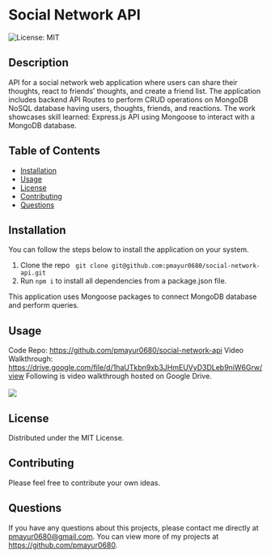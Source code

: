 # Social Network API
![License: MIT](https://img.shields.io/badge/License-MIT-yellow.svg)
## Description
API for a social network web application where users can share their thoughts, react to friends’ thoughts, and create a friend list. The application includes backend API Routes to perform CRUD operations on MongoDB NoSQL database having users, thoughts, friends, and reactions. The work showcases skill learned: Express.js API using Mongoose to interact with a MongoDB database. 
## Table of Contents
- [Installation](#installation)
- [Usage](#usage)
- [License](#license)  
- [Contributing](#contributing)
- [Questions](#questions)  
## Installation
You can follow the steps below to install the application on your system.

1. Clone the repo
`  git clone git@github.com:pmayur0680/social-network-api.git
`    
2. Run `npm i` to install all dependencies from a package.json file.

This application uses Mongoose packages to connect MongoDB database and perform queries.
  ## Usage
Code Repo: https://github.com/pmayur0680/social-network-api
Video Walkthrough: https://drive.google.com/file/d/1haUTkbn9xb3JHmEUVyD3DLeb9niW6Grw/view
Following is video walkthrough hosted on Google Drive.<br /><br />
[<img src="https://user-images.githubusercontent.com/101486770/169696778-7ebd5b11-8e5f-4019-a57f-c14b4a05e811.gif">](https://drive.google.com/file/d/1haUTkbn9xb3JHmEUVyD3DLeb9niW6Grw/view "Social Network API")
  ## License
Distributed under the MIT License.
  ## Contributing  
Please feel free to contribute your own ideas.
  ## Questions
If you have any questions about this projects, please contact me directly at pmayur0680@gmail.com. You can view more of my projects at https://github.com/pmayur0680.